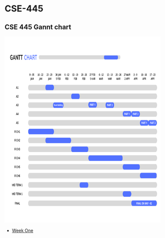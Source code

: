 # CSE-445

<h2>CSE 445 Gannt chart</h2>
<a href="https://www.canva.com/design/DAFXPc2Rijg/q7my9bGo8ztDmwOHvfX4TA/edit">
 <img src="./chart.png" alt="Project Gannt Chart" title="Project Gannt Chart" style="width: 1000px; height: 600px;" />
  </a>

* [Week One](https://github.com/berrios96sean/CSE-445/tree/main/Week%20One%20)</br>
